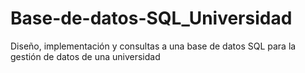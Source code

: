 # Base-de-datos-SQL_Universidad
Diseño, implementación y consultas a una base de datos SQL para la gestión de datos de una universidad
